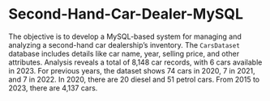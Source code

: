 # Second-Hand-Car-Dealer-MySQL
The objective is to develop a MySQL-based system for managing and analyzing a second-hand car dealership’s inventory. The `CarsDataset` database includes details like car name, year, selling price, and other attributes. Analysis reveals a total of 8,148 car records, with 6 cars available in 2023. For previous years, the dataset shows 74 cars in 2020, 7 in 2021, and 7 in 2022. In 2020, there are 20 diesel and 51 petrol cars. From 2015 to 2023, there are 4,137 cars.
